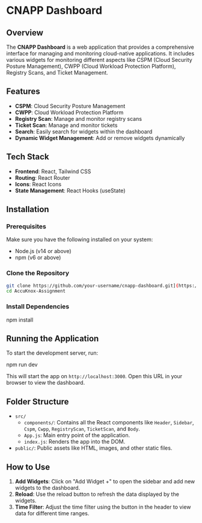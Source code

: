 # CNAPP Dashboard

## Overview

The **CNAPP Dashboard** is a web application that provides a comprehensive interface for managing and monitoring cloud-native applications. It includes various widgets for monitoring different aspects like CSPM (Cloud Security Posture Management), CWPP (Cloud Workload Protection Platform), Registry Scans, and Ticket Management.

## Features

- **CSPM**: Cloud Security Posture Management
- **CWPP**: Cloud Workload Protection Platform
- **Registry Scan**: Manage and monitor registry scans
- **Ticket Scan**: Manage and monitor tickets
- **Search**: Easily search for widgets within the dashboard
- **Dynamic Widget Management**: Add or remove widgets dynamically

## Tech Stack

- **Frontend**: React, Tailwind CSS
- **Routing**: React Router
- **Icons**: React Icons
- **State Management**: React Hooks (useState)

## Installation

### Prerequisites

Make sure you have the following installed on your system:

- Node.js (v14 or above)
- npm (v6 or above)

### Clone the Repository

```bash
git clone https://github.com/your-username/cnapp-dashboard.git](https://github.com/Amitmeel01/AccuKnox-Assignment.git
cd AccuKnox-Assignment
```

### Install Dependencies


npm install


## Running the Application

To start the development server, run:


npm run dev


This will start the app on `http://localhost:3000`. Open this URL in your browser to view the dashboard.

## Folder Structure

- `src/`
  - `components/`: Contains all the React components like `Header`, `Sidebar`, `Cspm`, `Cwpp`, `RegistryScan`, `TicketScan`, and `Body`.
  - `App.js`: Main entry point of the application.
  - `index.js`: Renders the app into the DOM.
- `public/`: Public assets like HTML, images, and other static files.

## How to Use


1. **Add Widgets**: Click on "Add Widget +" to open the sidebar and add new widgets to the dashboard.
2. **Reload**: Use the reload button to refresh the data displayed by the widgets.
3. **Time Filter**: Adjust the time filter using the button in the header to view data for different time ranges.




